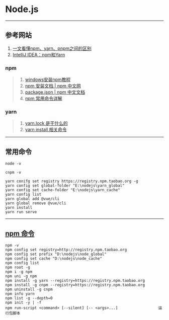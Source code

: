 # Node.js

---
## 参考网站
1. [一文看懂npm、yarn、pnpm之间的区别](https://zhuanlan.zhihu.com/p/37653878)
2. [IntelliJ IDEA：npm和Yarn](https://www.w3cschool.cn/intellij_idea_doc/intellij_idea_doc-drm430d9.html)
### npm
>1. [windows安装npm教程](https://www.cnblogs.com/jianguo221/p/11487532.html)
>2. [npm 安装文档 | npm 中文网](http://caibaojian.com/npm/)
>3. [package.json | npm 中文文档](https://www.npmjs.cn/files/package.json/)
>4. [npm 常用命令详解](https://www.cnblogs.com/PeunZhang/p/5553574.html#npm-install)
### yarn
>1. [yarn.lock 是干什么的](https://www.cnblogs.com/yangzhou33/p/11494819.html)
>2. [yarn install 相关命令](https://www.jianshu.com/p/0caebd39ac09)
---
## 常用命令
    node -v

    cnpm -v

    yarn conifg set registry https://registry.npm.taobao.org -g
    yarn config set global-folder "E:\nodejs\yarn_global"
    yarn config set cache-folder "E:\nodejs\yarn_cache"
    yarn config list
    yarn global add @vue/cli
    yarn global remove @vue/cli
    yarn install
    yarn run serve
---
## [npm 命令](https://www.npmjs.cn/cli/run-script/)
    npm -v
    npm config set registry=http://registry.npm.taobao.org
    npm config set prefix "D:\nodejs\node_global"
    npm config set cache "D:\nodejs\node_cache"
    npm config list
    npm root -g
    npm i -g npm
    npm uni -g npm
    npm install -g yarn --registry=https://registry.npm.taobao.org
    npm install -g cnpm --registry=https://registry.npm.taobao.org
    npm uninstall -g cnpm
    npm info yarn
    npm list -g --depth=0
    npm init -y | -f
    npm run-script <command> [--silent] [-- <args>...]                  运行包脚本